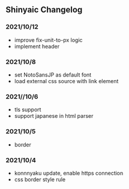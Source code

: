 ## Shinyaic Changelog

### 2021/10/12

- improve fix-unit-to-px logic
- implement header

### 2021/10/8

- set NotoSansJP as default font
- load external css source with link element

### 2021//10/6

- tls support
- support japanese in html parser

### 2021/10/5

- border

### 2021/10/4

- konnnyaku update, enable https connection
- css border style rule

